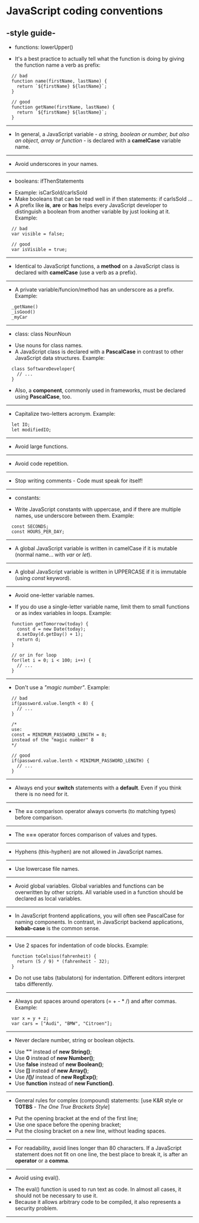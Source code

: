 # JavaScript coding conventions
## -style guide-

* functions: lowerUpper()
- It's a best practice to actually tell what the function is doing by giving the function name a verb as prefix:
```
  // bad
  function name(firstName, lastName) {
    return `${firstName} ${lastName}`;
  }

  // good
  function getName(firstName, lastName) {
    return `${firstName} ${lastName}`;
  }
```
***

* In general, a JavaScript variable - _a string, boolean or number, but also an object, array or function_ - is declared with a **camelCase** variable name.
***

* Avoid underscores in your names.
***

* booleans: ifThenStatements
- Example: isCarSold/carIsSold
- Make booleans that can be read well in if then statements: if carIsSold ...
- A prefix like **is**, **are** or **has** helps every JavaScript developer to distinguish a boolean from another variable by just looking at it. Example:
```
  // bad
  var visible = false;

  // good
  var isVisible = true;
```
***

* Identical to JavaScript functions, a **method** on a JavaScript class is declared with **camelCase** (use a verb as a prefix).
***

* A private variable/funcion/method has an underscore as a prefix. Example:
```
  _getName()
  _isGood()
  _myCar
```
***

* class: class NounNoun
- Use nouns for class names.
- A JavaScript class is declared with a **PascalCase** in contrast to other JavaScript data structures. Example:
```
  class SoftwareDeveloper{
    // ...
  }
```
- Also, a **component**, commonly used in frameworks, must be declared using **PascalCase**, too.
***
* Capitalize two-letters acronym. Example:
```
  let IO;
  let modifiedIO;
```
***

* Avoid large functions.
***

* Avoid code repetition.
***

* Stop writing comments - Code must speak for itself!
***

* constants:
- Write JavaScript constants with uppercase, and if there are multiple names, use underscore between them. Example:
```
  const SECONDS;
  const HOURS_PER_DAY;
```
***

* A global JavaScript variable is written in camelCase if it is mutable (normal name... with _var_ or _let_).
***

* A global JavaScript variable is written in UPPERCASE if it is immutable (using _const_ keyword).
***

* Avoid one-letter variable names.
- If you do use a single-letter variable name, limit them to small functions or as index variables in loops. Example:
```
  function getTomorrow(today) {
    const d = new Date(today);
    d.setDay(d.getDay() + 1);
    return d;
  }

  // or in for loop
  for(let i = 0; i < 100; i++) {
    // ...
  }
```
***

* Don't use a _"magic number"_. Example:
```
  // bad
  if(password.value.length < 8) {
    // ...
  }

  /*
  use:
  const = MINIMUM_PASSWORD_LENGTH = 8;
  instead of the "magic number" 8
  */

  // good
  if(password.value.lenth < MINIMUM_PASSWORD_LENGTH) {
    // ...
  }
```
***

* Always end your **switch** statements with a **default**. Even if you think there is no need for it.
***

* The **==** comparison operator always converts (to matching types) before comparison.
***

* The **===** operator forces comparison of values and types.
***

* Hyphens (this-hyphen) are not allowed in JavaScript names.
***

* Use lowercase file names.
***

* Avoid global variables. Global variables and functions can be overwritten by other scripts. All variable used in a function should be declared as local variables.
***

* In JavaScript frontend applications, you will often see PascalCase for naming components. In contrast, in JavaScript backend applications, **kebab-case** is the common sense.
***

* Use 2 spaces for indentation of code blocks. Example:
```
  function toCelsius(fahrenheit) {
    return (5 / 9) * (fahrenheit - 32);  
  }
```
- Do not use tabs (tabulators) for indentation. Different editors interpret tabs differently.
***

* Always put spaces around operators (= + - * /) and after commas. Example:
```
  var x = y + z;
  var cars = ["Audi", "BMW", "Citroen"];
```
***

* Never declare number, string or boolean objects.
- Use **""** instead of **new String()**;
- Use **0** instead of **new Number()**;
- Use **false** instead of **new Boolean()**;
- Use **[]** instead of **new Array()**;
- Use **/()/** instead of **new RegExp()**;
- Use **function** instead of **new Function()**.
***

* General rules for complex (compound) statements:
[use K&R style or **TOTBS** - _The One True Brackets Style_]
- Put the opening bracket at the end of the first line;
- Use one space before the opening bracket;
- Put the closing bracket on a new line, without leading spaces.
***

* For readability, avoid lines longer than 80 characters. If a JavaScript statement does not fit on one line, the best place to break it, is after an **operator** or a **comma**.
***

* Avoid using eval().
- The eval() function is used to run text as code. In almost all cases, it should not be necessary to use it.
- Because it allows arbitrary code to be compiled, it also represents a security problem.
***
